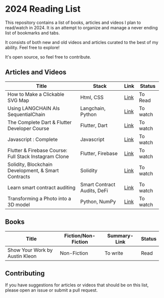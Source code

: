 # 2024 Reading List

This repository contains a list of books, articles and videos I plan to read/watch in 2024. It is an attempt to organize and manage a never ending list of bookmarks and tabs. 

It consists of both new and old videos and articles curated to the best of my ability. Feel free to explore!
 
It's open source, so feel free to contribute.


## Articles and Videos
| Title | Stack | Link | Status |
| ----- | ----- | ---- | ------ |
| How to Make a Clickable SVG Map | Html, CSS | [Link](https://www.freecodecamp.org/news/how-to-make-clickable-svg-map-html-css/) | To Read |
| Using LANGCHAIN AIs SequentialChain  | Langchain, Python | [Link](https://www.youtube.com/watch?v=VVSiI-FFrV0) | To watch |
| The Complete Dart & Flutter Developer Course  | Flutter, Dart | [Link](https://www.youtube.com/watch?v=CzRQ9mnmh44&t=2677s) | To watch |
| Javascript : Complete  | Javascript | [Link](https://www.youtube.com/watch?v=ER9SspLe4Hg&t=129s) | To watch |
| Flutter & Firebase Course: Full Stack Instagram Clone | Flutter, Firebase | [Link](https://www.youtube.com/watch?v=mEPm9w5QlJM&t=296s) | To watch |
| Solidity, Blockchain Development, & Smart Contracts  | Solidity | [Link](https://www.youtube.com/watch?v=umepbfKp5rI&t=21s) | To watch |
| Learn smart contract auditing | Smart Contract Audits, DeFi | [Link](https://www.youtube.com/watch?v=pUWmJ86X_do&t=432s) | To watch |
| Transforming a Photo into a 3D model | Python, NumPy| [Link](https://www.youtube.com/watch?v=1NS8TLwVKFc) | To watch |

## Books

| Title | Fiction/Non-Fiction | Summary-Link | Status |
| ----- | ----- | ---- | ------ |
| Show Your Work by Austin Kleon | Non-Fiction | To write | Read |


## Contributing
If you have suggestions for articles or videos that should be on this list, please open an issue or submit a pull request.

